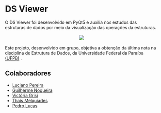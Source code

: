 # DS Viewer

<div> O DS Viewer foi desenvolvido em PyQt5 e auxilia nos estudos das estruturas de dados por meio da visualização das operações da estruturas. </div>

<br>
    <div align="center">
    <img src="https://github.com/luci18530/PROJETOED/blob/main/assets/telaInicial.png"  tilte = "Imagem tela incial">
    </div>
</br>

<div> Este projeto, desenvolvido em grupo, objetiva a obtenção da última nota na disciplina de Estrutura de Dados, da Universidade Federal da Paraíba <a href = http://ci.ufpb.br/>(UFPB)</a> .</div>

## Colaboradores
- [Luciano Pereira](https://github.com/luci18530)
- [Guilherme Nogueira](https://github.com/guigasauro)
- [Victória Grisi](https://github.com/voczie)
- [Thaís Melquiades](https://github.com/tmelquiades)
- [Pedro Lucas](https://github.com/JovemPedr0)
